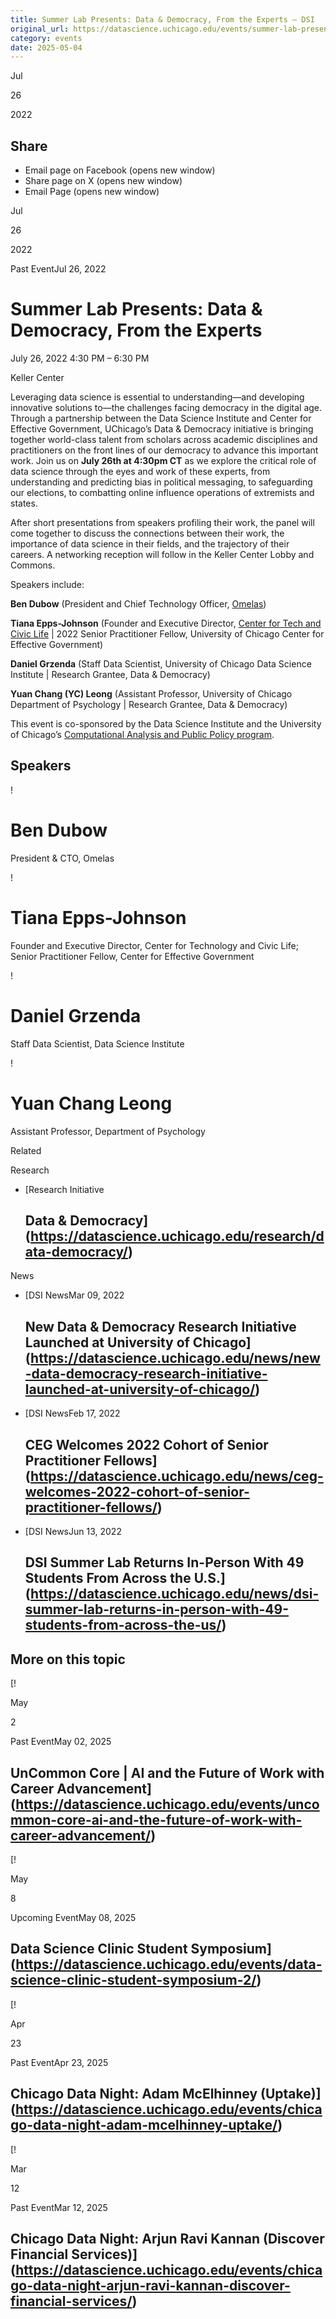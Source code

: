 ```yaml
---
title: Summer Lab Presents: Data & Democracy, From the Experts – DSI
original_url: https://datascience.uchicago.edu/events/summer-lab-presents-data-democracy-from-the-experts
category: events
date: 2025-05-04
---
```


Jul

26

2022

## Share

* Email page on Facebook (opens new window)
* Share page on X (opens new window)
* Email Page (opens new window)

<!-- Table-like structure detected -->

Jul

26

2022

Past EventJul 26, 2022

# Summer Lab Presents: Data & Democracy, From the Experts

July 26, 2022 4:30 PM – 6:30 PM

Keller Center

Leveraging data science is essential to understanding—and developing innovative solutions to—the challenges facing democracy in the digital age. Through a partnership between the Data Science Institute and Center for Effective Government, UChicago’s Data & Democracy initiative is bringing together world-class talent from scholars across academic disciplines and practitioners on the front lines of our democracy to advance this important work. Join us on **July 26th at 4:30pm CT** as we explore the critical role of data science through the eyes and work of these experts, from understanding and predicting bias in political messaging, to safeguarding our elections, to combatting online influence operations of extremists and states.

After short presentations from speakers profiling their work, the panel will come together to discuss the connections between their work, the importance of data science in their fields, and the trajectory of their careers. A networking reception will follow in the Keller Center Lobby and Commons.

Speakers include:

**Ben Dubow** (President and Chief Technology Officer, [Omelas](https://www.omelas.io/#1))

**Tiana Epps-Johnson** (Founder and Executive Director, [Center for Tech and Civic Life](https://www.techandciviclife.org/) | 2022 Senior Practitioner Fellow, University of Chicago Center for Effective Government)

**Daniel Grzenda** (Staff Data Scientist, University of Chicago Data Science Institute | Research Grantee, Data & Democracy)

**Yuan Chang (YC) Leong** (Assistant Professor, University of Chicago Department of Psychology | Research Grantee, Data & Democracy)

This event is co-sponsored by the Data Science Institute and the University of Chicago’s [Computational Analysis and Public Policy program](https://capp.uchicago.edu/).

## Speakers

<!-- Table-like structure detected -->

! 

# Ben Dubow

President & CTO, Omelas

! 

# Tiana Epps-Johnson

Founder and Executive Director, Center for Technology and Civic Life; Senior Practitioner Fellow, Center for Effective Government

! 

# Daniel Grzenda

Staff Data Scientist, Data Science Institute

! 

# Yuan Chang Leong

Assistant Professor, Department of Psychology

Related

Research

* [Research Initiative

  ## Data & Democracy](https://datascience.uchicago.edu/research/data-democracy/)

News

* [DSI NewsMar 09, 2022

  ## New Data & Democracy Research Initiative Launched at University of Chicago](https://datascience.uchicago.edu/news/new-data-democracy-research-initiative-launched-at-university-of-chicago/)
* [DSI NewsFeb 17, 2022

  ## CEG Welcomes 2022 Cohort of Senior Practitioner Fellows](https://datascience.uchicago.edu/news/ceg-welcomes-2022-cohort-of-senior-practitioner-fellows/)
* [DSI NewsJun 13, 2022

  ## DSI Summer Lab Returns In-Person With 49 Students From Across the U.S.](https://datascience.uchicago.edu/news/dsi-summer-lab-returns-in-person-with-49-students-from-across-the-us/)

## More on this topic

[!

May

2

Past EventMay 02, 2025

## UnCommon Core | AI and the Future of Work with Career Advancement](https://datascience.uchicago.edu/events/uncommon-core-ai-and-the-future-of-work-with-career-advancement/)
[!

May

8

Upcoming EventMay 08, 2025

## Data Science Clinic Student Symposium](https://datascience.uchicago.edu/events/data-science-clinic-student-symposium-2/)
[!

Apr

23

Past EventApr 23, 2025

## Chicago Data Night: Adam McElhinney (Uptake)](https://datascience.uchicago.edu/events/chicago-data-night-adam-mcelhinney-uptake/)
[!

Mar

12

Past EventMar 12, 2025

## Chicago Data Night: Arjun Ravi Kannan (Discover Financial Services)](https://datascience.uchicago.edu/events/chicago-data-night-arjun-ravi-kannan-discover-financial-services/)